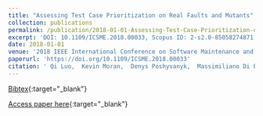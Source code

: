 ```yaml
---
title: "Assessing Test Case Prioritization on Real Faults and Mutants"
collection: publications
permalink: /publication/2018-01-01-Assessing-Test-Case-Prioritization-on-Real-Faults-and-Mutants
excerpt: 'DOI: 10.1109/ICSME.2018.00033, Scopus ID: 2-s2.0-85058274871, Cited by: 2'
date: 2018-01-01
venue: '2018 IEEE International Conference on Software Maintenance and Evolution, ICSME 2018, Madrid, Spain, September 23-29, 2018'
paperurl: 'https://doi.org/10.1109/ICSME.2018.00033'
citation: ' Qi Luo,  Kevin Moran,  Denys Poshyvanyk,  Massimiliano Di Penta, &quot;Assessing Test Case Prioritization on Real Faults and Mutants.&quot; 2018 IEEE International Conference on Software Maintenance and Evolution, ICSME 2018, Madrid, Spain, September 23-29, 2018, 2018.'
---
```

[Bibtex](https://dblp.org/rec/bib/conf/icsm/LuoMPP18){:target="_blank"}

[Access paper here](https://doi.org/10.1109/ICSME.2018.00033){:target="_blank"}
